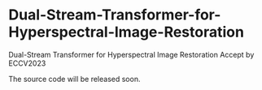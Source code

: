 # Dual-Stream-Transformer-for-Hyperspectral-Image-Restoration
Dual-Stream Transformer for Hyperspectral Image Restoration
Accept by ECCV2023


The source code will be released soon.
